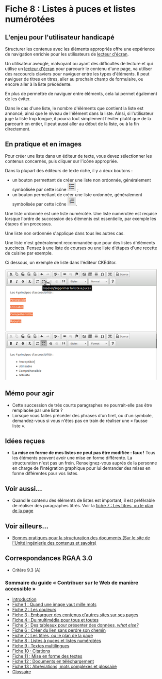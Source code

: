 # Fiche 8&nbsp;: Listes &#224; puces et listes num&#233;rot&#233;es

## L'enjeu pour l'utilisateur handicapé

Structurer les contenus avec les éléments appropriés offre une expérience de navigation enrichie pour les utilisateurs de [lecteur d'écran](glossaire.md#lecteur-decran). 

Un utilisateur aveugle, malvoyant ou ayant des difficultés de lecture et qui utilise un [lecteur d'écran](glossaire.md#lecteur-decran) pour parcourir le contenu d'une page, va utiliser des raccourcis claviers pour naviguer entre les types d'éléments. Il peut naviguer de titres en titres, aller au prochain champ de formulaire, ou encore aller à la liste précédente.

En plus de permettre de naviguer entre éléments, cela lui permet également de les éviter.

Dans le cas d'une liste, le nombre d'éléments que contient la liste est annoncé, ainsi que le niveau de l'élément dans la liste. Ainsi, si l'utilisateur juge la liste trop longue, il pourra tout simplement l'éviter plutôt que de la parcourir en entier, il peut aussi aller au début de la liste, ou à la fin directement.  

## En pratique et en images

Pour créer une liste dans un éditeur de texte, vous devez sélectionner les contenus concernés, puis cliquer sur l'icône appropriée.

Dans la plupart des éditeurs de texte riche, il y a deux boutons&nbsp;:

- un bouton permettant de créer une liste non ordonnée, généralement symbolisée par cette icône <img src="img/listes/icone-liste.png" alt="" />&nbsp;;
- un bouton permettant de créer une liste ordonnée, généralement symbolisée par cette icône <img src="img/listes/icone-liste2.png" alt="" />.

Une liste ordonnée est une liste numérotée. Une liste numérotée est requise lorsque l'ordre de succession des éléments est essentielle, par exemple les étapes d'un processus.

Une liste non ordonnée s'applique dans tous les autres cas.

Une liste n'est généralement recommandée que pour des listes d'éléments succincts. Pensez à une liste de courses ou une liste d'étapes d'une recette de cuisine par exemple. 

Ci dessous, un exemple de liste dans l'éditeur CKEditor.

<img src="img/listes/ckeditor.png" alt="" />

## Mémo pour agir

- Cette succession de très courts paragraphes ne pourrait-elle pas être remplacée par une liste&nbsp;?
- Lorsque vous faites précéder des phrases d'un tiret, ou d'un symbole, demandez-vous si vous n'êtes pas en train de réaliser une «&nbsp;fausse liste&nbsp;».

## Idées reçues

- **La mise en forme de mes listes ne peut pas être modifiée&nbsp;: faux&nbsp;!** Tous les éléments peuvent avoir une mise en forme différente. La structuration n'est pas un frein. Renseignez-vous auprès de la personne en charge de l'intégration graphique pour lui demander des mises en forme différentes pour vos listes.

## Voir aussi...

- Quand le contenu des éléments de listes est important, il est préférable de réaliser des paragraphes titrés. Voir la [fiche 7&nbsp;: Les titres, ou le plan de la page](titres.md)

## Voir ailleurs...

- [Bonnes pratiques pour la structuration des documents (Sur le site de l'Unité ingénierie des contenus et savoirs)](http://ics.utc.fr/capa/DOCS/SP4/Tuto/02/co/02-CAPA_BonnesPratiques_8.html)

## Correspondances RGAA 3.0

- Critère 9.3 [A]

### Sommaire du guide «&nbsp;Contribuer sur le Web de manière accessible&nbsp;»

* [Introduction](0-intro.md)
* [Fiche 1&nbsp;: Quand une image vaut mille mots](images.md)
* [Fiche 2&nbsp;: Les couleurs](couleurs.md)
* [Fiche 3&nbsp;: Embarquer des contenus d'autres sites sur ses pages](cadres.md)
* [Fiche 4&nbsp;: Du multimédia pour tous et toutes](multimedia.md)
* [Fiche 5&nbsp;: Des tableaux pour présenter des données, <i lang="en">what else?</i>](tableaux.md)
* [Fiche 6&nbsp;: Créer du lien sans perdre son chemin](liens.md)
* [Fiche 7&nbsp;: Les titres, ou le plan de la page](titres.md)
* [Fiche 8&nbsp;: Listes à puces et listes numérotées](listes.md)
* [Fiche 9&nbsp;: Textes multilingues](langue.md)
* [Fiche 10&nbsp;: Citations](citations.md)
* [Fiche 11&nbsp;: Mise en forme des textes](mise-en-forme.md)
* [Fiche 12&nbsp;: Documents en téléchargement](docs_telechargement.md)
* [Fiche 13&nbsp;: Abréviations, mots complexes et glossaire](definition.md)
* [Glossaire](glossaire.md)
